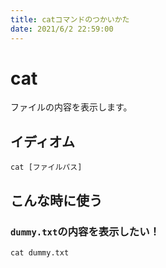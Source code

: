 ```yaml
---
title: catコマンドのつかいかた
date: 2021/6/2 22:59:00
---
```


# cat

ファイルの内容を表示します。

## イディオム

```
cat [ファイルパス]
```

## こんな時に使う

### `dummy.txt`の内容を表示したい！

```
cat dummy.txt
```